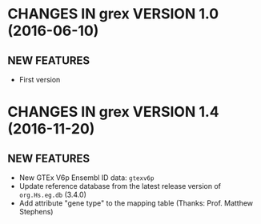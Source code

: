 # CHANGES IN grex VERSION 1.0 (2016-06-10)

## NEW FEATURES

 * First version
 
# CHANGES IN grex VERSION 1.4 (2016-11-20)

## NEW FEATURES

 * New GTEx V6p Ensembl ID data: `gtexv6p`
 * Update reference database from the latest release version of `org.Hs.eg.db` (3.4.0)
 * Add attribute "gene type" to the mapping table (Thanks: Prof. Matthew Stephens)
